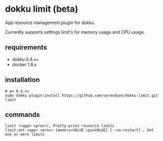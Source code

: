 # dokku limit (beta)
App resource management plugin for dokku.

Currently supports settings limit's for memory usage and CPU usage.

## requirements

- dokku 0.4.x+
- docker 1.8.x

## installation

```shell
# on 0.4.x+
sudo dokku plugin:install https://github.com/sarendsen/dokku-limit.git limit
```

## commands

```
limit (<app> <proc>), Pretty-print resource limits
limit:set <app> <proc> [memory=VALUE cpu=VALUE] [--no-restart] , Set one or more limits
```
